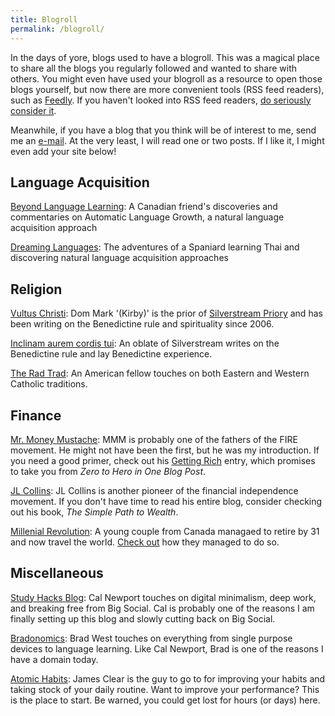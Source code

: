 ```yaml
---
title: Blogroll
permalink: /blogroll/
---
```


In the days of yore, blogs used to have a blogroll. This was a magical place to share all the blogs you regularly followed and wanted to share with others. You might even have used your blogroll as a resource to open those blogs yourself, but now there are more convenient tools (RSS feed readers), such as [Feedly](http://feedly.com). If you haven't looked into RSS feed readers, [do seriously consider it](https://bradonomics.com/web-feeds/).

Meanwhile, if you have a blog that you think will be of interest to me, send me an [e-mail](mailto:ryan@kullavanijaya.com). At the very least, I will read one or two posts. If I like it, I might even add your site below!

## Language Acquisition

[Beyond Language Learning](https://beyondlanguagelearning.com/): A Canadian friend's discoveries and commentaries on Automatic Language Growth, a natural language acquisition approach

[Dreaming Languages](https://dreaminglanguages.wordpress.com/): The adventures of a Spaniard learning Thai and discovering natural language acquisition approaches

## Religion

[Vultus Christi](https://vultuschristi.org/): Dom Mark '(Kirby)' is the prior of [Silverstream Priory](https://www.cenacleosb.org/) and has been writing on the Benedictine rule and spirituality since 2006.

[Inclinam aurem cordis tui](https://auremcordis.wordpress.com/): An oblate of Silverstream writes on the Benedictine rule and lay Benedictine experience.

[The Rad Trad](https://theradtrad.blogspot.com/): An American fellow touches on both Eastern and Western Catholic traditions.

## Finance

[Mr. Money Mustache](http://www.mrmoneymustache.com/): MMM is probably one of the fathers of the FIRE movement. He might not have been the first, but he was my introduction. If you need a good primer, check out his [Getting Rich](http://www.mrmoneymustache.com/2013/02/22/getting-rich-from-zero-to-hero-in-one-blog-post/) entry, which promises to take you from *Zero to Hero in One Blog Post*.

[JL Collins](https://jlcollinsnh.com/): JL Collins is another pioneer of the financial independence movement. If you don't have time to read his entire blog, consider checking out his book, *The Simple Path to Wealth*.

[Millenial Revolution](https://www.millennial-revolution.com): A young couple from Canada managaed to retire by 31 and now travel the world. [Check out](https://www.millennial-revolution.com/start-here/) how they managed to do so.

## Miscellaneous

[Study Hacks Blog](http://www.calnewport.com/blog/): Cal Newport touches on digital minimalism, deep work, and breaking free from Big Social. Cal is probably one of the reasons I am finally setting up this blog and slowly cutting back on Big Social.

[Bradonomics](http://bradonomics.com): Brad West touches on everything from single purpose devices to language learning. Like Cal Newport, Brad is one of the reasons I have a domain today.

[Atomic Habits](https://jamesclear.com/articles): James Clear is the guy to go to for improving your habits and taking stock of your daily routine. Want to improve your performance? This is the place to start. Be warned, you could get lost for hours (or days) here.
